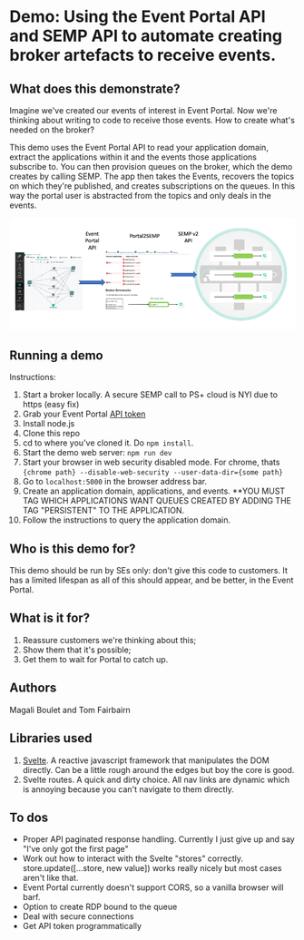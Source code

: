 # Demo: Using the Event Portal API and SEMP API to automate creating broker artefacts to receive events.

## What does this demonstrate?

Imagine we've created our events of interest in Event Portal. Now we're thinking about writing to code to receive those events.  How to create what's needed on the broker?

This demo uses the Event Portal API to read your application domain, extract the applications within it and the events those applications subscribe to.  You can then provision queues on the broker, which the demo creates by calling SEMP.  The app then takes the Events, recovers the topics on which they're published, and creates subscriptions on the queues.  In this way the portal user is abstracted from the topics and only deals in the events.

![Portal2SEMP diagramme](collateral/demo-diag.png)

## Running a demo

Instructions:
1. Start a broker locally.  A secure SEMP call to PS+ cloud is NYI due to https (easy fix)
2. Grab your Event Portal [API token](https://docs.solace.com/Solace-Cloud/ght_api_tokens.htm#Create )
3. Install node.js
4. Clone this repo
5. cd to where you've cloned it.  Do `npm install`.
6. Start the demo web server: `npm run dev`
7. Start your browser in web security disabled mode.  For chrome, thats `{chrome path} --disable-web-security --user-data-dir={some path}`
8. Go to `localhost:5000` in the browser address bar.
9. Create an application domain, applications, and events. **YOU MUST TAG WHICH APPLICATIONS WANT QUEUES CREATED BY ADDING THE TAG "PERSISTENT" TO THE APPLICATION.
10. Follow the instructions to query the application domain.

## Who is this demo for?

This demo should be run by SEs only: don't give this code to customers.  It has a limited lifespan as all of this should appear, and be better, in the Event Portal.  

## What is it for?

1. Reassure customers we're thinking about this;
2. Show them that it's possible;
3. Get them to wait for Portal to catch up.

## Authors
Magali Boulet and Tom Fairbairn

## Libraries used

1. [Svelte](https://svelte.dev/).  A reactive javascript framework that manipulates the DOM directly.  Can be a little rough around the edges but boy the core is good.
2. Svelte routes.  A quick and dirty choice.  All nav links are dynamic which is annoying because you can't navigate to them directly.

## To dos
* Proper API paginated response handling.  Currently I just give up and say "I've only got the first page"
* Work out how to interact with the Svelte "stores" correctly.  store.update([...store, new value]) works really nicely but most cases aren't like that.
* Event Portal currently doesn't support CORS, so a vanilla browser will barf.
* Option to create RDP bound to the queue
* Deal with secure connections
* Get API token programmatically
